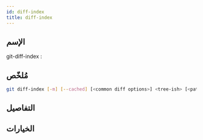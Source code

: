```yaml
---
id: diff-index
title: diff-index
---
```


## الإسم
git-diff-index : 

## مُلخّص

<!--DOCUSAURUS_CODE_TABS-->
<!--الأمر-->
```bash
git diff-index [-m] [--cached] [<common diff options>] <tree-ish> [<path>…​]
```
<!--END_DOCUSAURUS_CODE_TABS-->

## التفاصيل

## الخيارات

